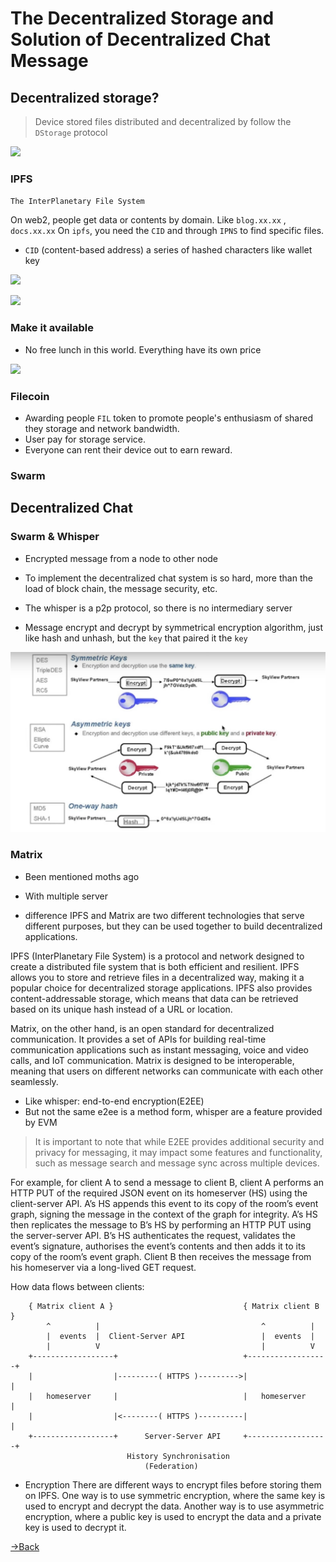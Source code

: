 
# The Decentralized Storage  and Solution of Decentralized Chat Message


## Decentralized storage?

> Device stored files distributed and decentralized by follow the  `DStorage` protocol

![](attachments/Pasted%20image%2020230310225544.png)

### IPFS
`The InterPlanetary File System`

 On web2,  people get data or contents by domain. Like `blog.xx.xx` , `docs.xx.xx` 
 On `ipfs`, you need  the `CID`  and through `IPNS` to find specific files.
- `CID`  (content-based address)  a series of hashed characters like wallet key


![](attachments/Pasted%20image%2020230310225633.png)

![](attachments/Pasted%20image%2020230310225901.png)


### Make it available
- No free lunch in this world. Everything have its own price

![](attachments/Pasted%20image%2020230310230036.png)

### Filecoin

- Awarding people `FIL` token to promote people's enthusiasm of shared they storage and network bandwidth.
- User pay for storage service.
- Everyone can rent their device out to earn reward.

### Swarm


## Decentralized Chat

###  Swarm & Whisper
-  Encrypted message from a node to other node


- To implement  the decentralized  chat system is so hard,  more than the load of block chain, the  message security, etc.
- The whisper is a p2p protocol, so there is no intermediary server
- Message encrypt and decrypt by symmetrical encryption algorithm, just like hash and unhash, but the `key`  that paired it the `key`

![](attachments/Pasted%20image%2020230311014625.png)


### Matrix

- Been mentioned moths ago
- With multiple server 

- difference
IPFS and Matrix are two different technologies that serve different purposes, but they can be used together to build decentralized applications.

IPFS (InterPlanetary File System) is a protocol and network designed to create a distributed file system that is both efficient and resilient. IPFS allows you to store and retrieve files in a decentralized way, making it a popular choice for decentralized storage applications. IPFS also provides content-addressable storage, which means that data can be retrieved based on its unique hash instead of a URL or location.

Matrix, on the other hand, is an open standard for decentralized communication. It provides a set of APIs for building real-time communication applications such as instant messaging, voice and video calls, and IoT communication. Matrix is designed to be interoperable, meaning that users on different networks can communicate with each other seamlessly.

- Like whisper: end-to-end encryption(E2EE)
- But not the same  e2ee is a method form, whisper are a feature provided by EVM
> It is important to note that while E2EE provides additional security and privacy for messaging, it may impact some features and functionality, such as message search and message sync across multiple devices.

For example, for client A to send a message to client B, client A performs an HTTP PUT of the required JSON event on its homeserver (HS) using the client-server API. A’s HS appends this event to its copy of the room’s event graph, signing the message in the context of the graph for integrity. A’s HS then replicates the message to B’s HS by performing an HTTP PUT using the server-server API. B’s HS authenticates the request, validates the event’s signature, authorises the event’s contents and then adds it to its copy of the room’s event graph. Client B then receives the message from his homeserver via a long-lived GET request.

How data flows between clients:

```
    { Matrix client A }                             { Matrix client B }
        ^          |                                    ^          |
        |  events  |  Client-Server API                 |  events  |
        |          V                                    |          V
    +------------------+                            +------------------+
    |                  |---------( HTTPS )--------->|                  |
    |   homeserver     |                            |   homeserver     |
    |                  |<--------( HTTPS )----------|                  |
    +------------------+      Server-Server API     +------------------+
                          History Synchronisation
                              (Federation)
```

- Encryption
There are different ways to encrypt files before storing them on IPFS. One way is to use symmetric encryption, where the same key is used to encrypt and decrypt the data. Another way is to use asymmetric encryption, where a public key is used to encrypt the data and a private key is used to decrypt it.

[→Back](Blocx-Index.md)
